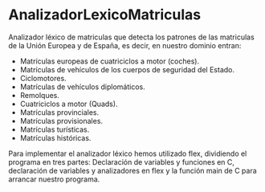 # AnalizadorLexicoMatriculas

Analizador léxico de matriculas que detecta los patrones de las matriculas de la Unión Europea y de España, es decir, en nuestro dominio entran:

- Matrículas europeas de cuatriciclos a motor (coches).
- Matrículas de vehículos de los cuerpos de seguridad del Estado. 
- Ciclomotores.
- Matrículas de vehículos diplomáticos.
- Remolques.
- Cuatriciclos a motor (Quads).
- Matrículas provinciales.
- Matrículas provisionales.
- Matrículas turísticas.
- Matrículas históricas.

Para implementar el analizador léxico hemos utilizado flex, dividiendo el programa en tres partes: Declaración de variables y funciones en C, declaración de variables y analizadores en flex y la función main de C para arrancar nuestro programa.

